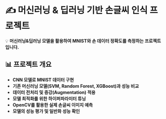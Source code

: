 # ✍ 머신러닝 & 딥러닝 기반 손글씨 인식 프로젝트
💡 **머신러닝&딥러닝 모델을 활용하여 MNIST와 손 데이터 정확도를 측정하는 프로젝트입니다.**  

## 📊 프로젝트 개요
- **CNN 모델로 MNIST 데이터 구현**
- **기존 머신러닝 모델(SVM, Random Forest, XGBoost)과 성능 비교**
- **데이터 전처리 및 증강(Augmentation) 적용**
- **모델 최적화를 위한 하이퍼파라미터 튜닝**
- **OpenCV를 활용한 실제 손글씨 이미지 예측**
- **모델의 성능 평가 및 일반화 성능 확인**
